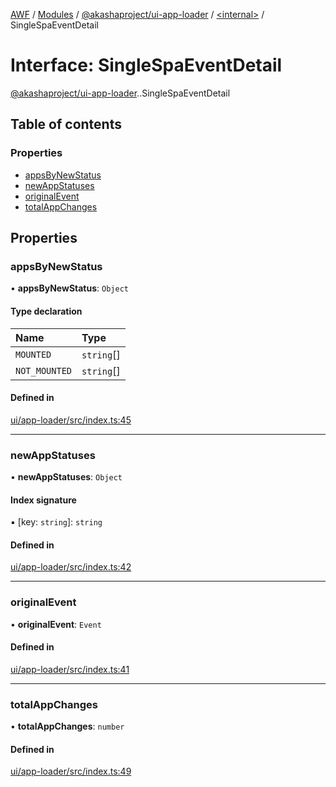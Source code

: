 [AWF](../README.md) / [Modules](../modules.md) / [@akashaproject/ui-app-loader](../modules/akashaproject_ui_app_loader.md) / [<internal\>](../modules/akashaproject_ui_app_loader._internal_.md) / SingleSpaEventDetail

# Interface: SingleSpaEventDetail

[@akashaproject/ui-app-loader](../modules/akashaproject_ui_app_loader.md).[<internal>](../modules/akashaproject_ui_app_loader._internal_.md).SingleSpaEventDetail

## Table of contents

### Properties

- [appsByNewStatus](akashaproject_ui_app_loader._internal_.SingleSpaEventDetail.md#appsbynewstatus)
- [newAppStatuses](akashaproject_ui_app_loader._internal_.SingleSpaEventDetail.md#newappstatuses)
- [originalEvent](akashaproject_ui_app_loader._internal_.SingleSpaEventDetail.md#originalevent)
- [totalAppChanges](akashaproject_ui_app_loader._internal_.SingleSpaEventDetail.md#totalappchanges)

## Properties

### appsByNewStatus

• **appsByNewStatus**: `Object`

#### Type declaration

| Name | Type |
| :------ | :------ |
| `MOUNTED` | `string`[] |
| `NOT_MOUNTED` | `string`[] |

#### Defined in

[ui/app-loader/src/index.ts:45](https://github.com/AKASHAorg/akasha-world-framework/blob/d81a7246/ui/app-loader/src/index.ts#L45)

___

### newAppStatuses

• **newAppStatuses**: `Object`

#### Index signature

▪ [key: `string`]: `string`

#### Defined in

[ui/app-loader/src/index.ts:42](https://github.com/AKASHAorg/akasha-world-framework/blob/d81a7246/ui/app-loader/src/index.ts#L42)

___

### originalEvent

• **originalEvent**: `Event`

#### Defined in

[ui/app-loader/src/index.ts:41](https://github.com/AKASHAorg/akasha-world-framework/blob/d81a7246/ui/app-loader/src/index.ts#L41)

___

### totalAppChanges

• **totalAppChanges**: `number`

#### Defined in

[ui/app-loader/src/index.ts:49](https://github.com/AKASHAorg/akasha-world-framework/blob/d81a7246/ui/app-loader/src/index.ts#L49)
